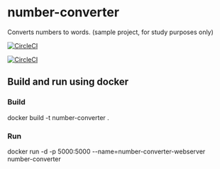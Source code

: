# number-converter
Converts numbers to words. (sample project, for study purposes only)

[![CircleCI](https://circleci.com/gh/andremargarin/number-converter/tree/dev.svg?style=svg)](https://circleci.com/gh/andremargarin/number-converter/tree/dev.svg?style=svg)

[![CircleCI](https://circleci.com/gh/andremargarin/number-converter/tree/master.svg?style=svg)](https://circleci.com/gh/andremargarin/number-converter/tree/master.svg?style=svg)

## Build and run using docker

### Build
docker build -t number-converter .

### Run
docker run -d -p 5000:5000 --name=number-converter-webserver number-converter
